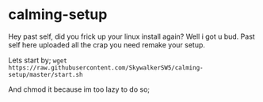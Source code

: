 # calming-setup

Hey past self, did you frick up your linux install again? Well i got u bud. Past self here uploaded all the crap you need remake your setup.


Lets start by;
```wget https://raw.githubusercontent.com/SkywalkerSW5/calming-setup/master/start.sh```

And chmod it because im too lazy to do so;



